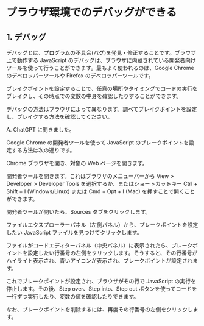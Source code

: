 # ブラウザ環境でのデバッグができる

## 1. デバッグ

デバッグとは、プログラムの不具合(バグ)を発見・修正することです。ブラウザ上で動作する JavaScript のデバッグは、ブラウザに内蔵されている開発者向けツールを使って行うことができます。最もよく使われるのは、Google Chrome のデベロッパーツールや Firefox のデベロッパーツールです。

ブレイクポイントを設定することで、任意の場所やタイミングでコードの実行をブレイクし、その時点での変数の中身を確認したりすることができます。

デバッグの方法はブラウザによって異なります。調べてブレイクポイントを設定し、ブレイクする方法を確認してください。

A. ChatGPT に聞きました。

Google Chrome の開発者ツールを使って JavaScript のブレークポイントを設定する方法は次の通りです。

Chrome ブラウザを開き、対象の Web ページを開きます。

開発者ツールを開きます。これはブラウザのメニューバーから View > Developer > Developer Tools を選択するか、またはショートカットキー Ctrl + Shift + I (Windows/Linux) または Cmd + Opt + I (Mac) を押すことで開くことができます。

開発者ツールが開いたら、Sources タブをクリックします。

ファイルエクスプローラーパネル（左側パネル）から、ブレークポイントを設定したい JavaScript ファイルを見つけてクリックします。

ファイルがコードエディターパネル（中央パネル）に表示されたら、ブレークポイントを設定したい行番号の左側をクリックします。そうすると、その行番号がハイライト表示され、青いアイコンが表示され、ブレークポイントが設定されます。

これでブレークポイントが設定され、ブラウザがその行で JavaScript の実行を停止します。その後、Step over、Step into、Step out ボタンを使ってコードを一行ずつ実行したり、変数の値を確認したりできます。

なお、ブレークポイントを削除するには、再度その行番号の左側をクリックします。
